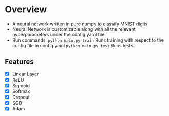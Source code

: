 # Overview

- A neural network written in pure numpy to classify MNIST digits
- Neural Network is customizable along with all the relevant hyperparameters under the config.yaml file
- Run commands:
```python main.py train``` Runs training with respect to the config file in config.yaml
```python main.py test``` Runs tests 


## Features

- [x] Linear Layer
- [x] ReLU
- [x] Sigmoid
- [x] Softmax
- [x] Dropout
- [x] SGD
- [x] Adam
